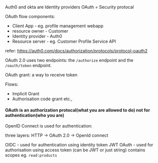 
Auth0 and okta are Identity providers
OAuth = Security protocal

OAuth flow components:
 - Client App - eg. profile management webapp
 - resource owner - Customer
 - Identity provider - Auth0
 - Resource server - eg. Customer Profile Service API

refer: https://auth0.com/docs/authorization/protocols/protocol-oauth2

OAuth 2.0 uses two endpoints: the `/authorize` endpoint and the `/oauth/token` endpoint.

OAuth grant: a way to receive token

Flows:
 - Implicit Grant
 - Authorisation code grant
 etc.,

 #### OAuth is an authorization protocal(what you are allowed to do) not for authentication(who you are)

 OpenID Connect is used for authentication:

 three layers:
    HTTP -> OAuth 2.0 -> OpenId connect


OIDC - used for authentication using identity token JWT
OAuth - used for authorisation using access token (can be JWT or just string) contains scopes eg. `read:products`





